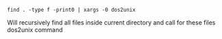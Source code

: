     find . -type f -print0 | xargs -0 dos2unix

Will recursively find all files inside current directory and call for these files dos2unix command
